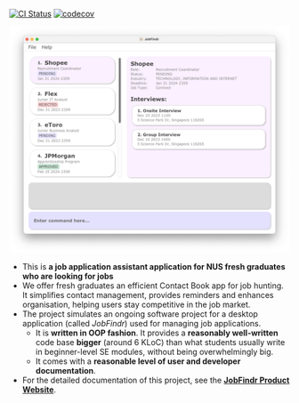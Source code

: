 [![CI Status](https://github.com/AY2324S1-CS2103T-W12-3/tp/actions/workflows/gradle.yml/badge.svg)](https://github.com/AY2324S1-CS2103T-W12-3/tp/actions) [![codecov](https://codecov.io/gh/AY2324S1-CS2103T-W12-3/tp/graph/badge.svg?token=I80C9CAPB9)](https://codecov.io/gh/AY2324S1-CS2103T-W12-3/tp)

![Ui](docs/images/Ui.png)

* This is **a job application assistant application for NUS fresh graduates who are looking for jobs**
* We offer fresh graduates an efficient Contact Book app for job hunting. It simplifies contact management, provides reminders and enhances organisation, helping users stay competitive in the job market.
* The project simulates an ongoing software project for a desktop application (called _JobFindr_) used for managing job applications.
  * It is **written in OOP fashion**. It provides a **reasonably well-written** code base **bigger** (around 6 KLoC) than what students usually write in beginner-level SE modules, without being overwhelmingly big.
  * It comes with a **reasonable level of user and developer documentation**.
* For the detailed documentation of this project, see the **[JobFindr Product Website](https://ay2324s1-cs2103t-w12-3.github.io/tp/)**.